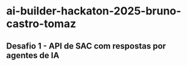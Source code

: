 # ai-builder-hackaton-2025-bruno-castro-tomaz

## Desafio 1 - API de SAC com respostas por agentes de IA